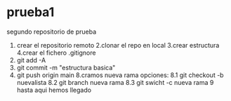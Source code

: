 # prueba1
segundo repositorio de prueba

1. crear el repositorio remoto
2.clonar el repo en local
3.crear estructura
4.crear el fichero .gitignore
5. git add -A
6. git commit -m "estructura basica"
7. git push  origin main
8.cramos nueva rama opciones:
8.1 git checkout -b nuevalista
8.2 git branch nueva rama 
8.3 git swicht -c nueva rama
9 hasta aqui hemos llegado